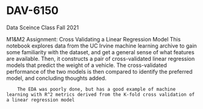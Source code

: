 # DAV-6150
 Data Sceince Class Fall 2021

 M1&M2
 	Assignment: Cross Validating a Linear Regression Model
 		This notebook explores data from the UC Irvine machine learning archive to gain some familiarity with the dataset, and get a general sense of what features are available. Then, it constructs a pair of cross-validated linear regression models that predict the weight of a vehicle. The cross-validated performance of the two models is then compared to identify the preferred model, and concluding thoughts added.

		The EDA was poorly done, but has a good example of machine learning with R^2 metrics derived from the K-fold cross validation of a linear regression model
